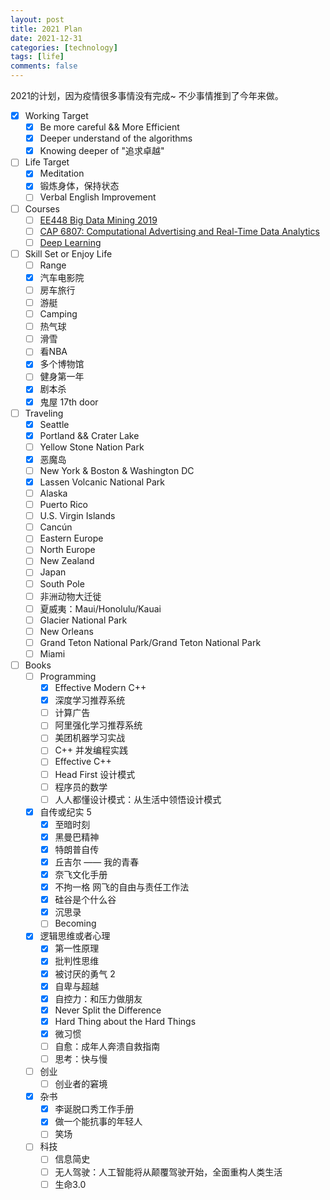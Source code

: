 ```yaml
---
layout: post
title: 2021 Plan
date: 2021-12-31
categories: [technology]
tags: [life]
comments: false
---
```


2021的计划，因为疫情很多事情没有完成~ 不少事情推到了今年来做。

  - [x] Working Target
    - [x] Be more careful && More Efficient
    - [x] Deeper understand of the algorithms
    - [x] Knowing deeper of "追求卓越"
  - [ ] Life Target
    - [x] Meditation
    - [x] 锻炼身体，保持状态  
    - [ ] Verbal English Improvement
  - [ ] Courses
    - [ ] [EE448 Big Data Mining 2019](http://wnzhang.net/teaching/ee448/index.html)
    - [ ] [CAP 6807: Computational Advertising and Real-Time Data Analytics](https://www.cse.fau.edu/~xqzhu/courses/cap6807.html) 
    - [ ] [Deep Learning](https://github.com/d2l-ai/d2l-zh)
  - [ ] Skill Set or Enjoy Life
    - [ ] Range
    - [x] 汽车电影院
    - [ ] 房车旅行
    - [ ] 游艇
    - [ ] Camping
    - [ ] 热气球
    - [ ] 滑雪
    - [ ] 看NBA
    - [x] 多个博物馆
    - [ ] 健身第一年
    - [x] 剧本杀
    - [x] 鬼屋 17th door
  - [ ] Traveling 
    - [x] Seattle 
    - [x] Portland && Crater Lake
    - [ ] Yellow Stone Nation Park 
    - [x] 恶魔岛
    - [ ] New York & Boston & Washington DC
    - [x] Lassen Volcanic National Park
    - [ ] Alaska
    - [ ] Puerto Rico
    - [ ] U.S. Virgin Islands
    - [ ] Cancún
    - [ ] Eastern Europe
    - [ ] North Europe
    - [ ] New Zealand
    - [ ] Japan
    - [ ] South Pole
    - [ ] 非洲动物大迁徙
    - [ ] 夏威夷：Maui/Honolulu/Kauai
    - [ ] Glacier National Park
    - [ ] New Orleans
    - [ ] Grand Teton National Park/Grand Teton National Park
    - [ ] Miami
  - [ ] Books
    - [ ] Programming
      - [x] Effective Modern C++
      - [x] 深度学习推荐系统
      - [ ] 计算广告
      - [ ] 阿里强化学习推荐系统
      - [ ] 美团机器学习实战
      - [ ] C++ 并发编程实践
      - [ ] Effective C++
      - [ ] Head First 设计模式
      - [ ] 程序员的数学
      - [ ] 人人都懂设计模式：从生活中领悟设计模式
    - [x] 自传或纪实 5
      - [x] 至暗时刻
      - [x] 黑曼巴精神
      - [x] 特朗普自传
      - [x] 丘吉尔 —— 我的青春
      - [x] 奈飞文化手册
      - [x] 不拘一格 网飞的自由与责任工作法 
      - [x] 硅谷是个什么谷
      - [x] 沉思录
      - [ ] Becoming
    - [x] 逻辑思维或者心理
      - [x] 第一性原理
      - [x] 批判性思维
      - [x] 被讨厌的勇气 2
      - [x] 自卑与超越
      - [x] 自控力：和压力做朋友
      - [x] Never Split the Difference
      - [x] Hard Thing about the Hard Things 
      - [x] 微习惯
      - [ ] 自愈：成年人奔溃自救指南
      - [ ] 思考：快与慢
    - [ ] 创业
      - [ ] 创业者的窘境  
    - [x] 杂书
      - [x] 李诞脱口秀工作手册
      - [x] 做一个能抗事的年轻人
      - [ ] 笑场
    - [ ] 科技
      - [ ] 信息简史
      - [ ] 无人驾驶：人工智能将从颠覆驾驶开始，全面重构人类生活
      - [ ] 生命3.0